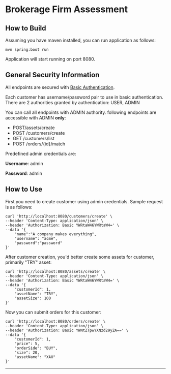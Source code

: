 # Brokerage Firm Assessment

## How to Build

Assuming you have maven installed, you can run application as follows:

```shell
mvn spring:boot run
```

Application will start running on port 8080.

## General Security Information

All endpoints are secured with [Basic Authentication](https://en.wikipedia.org/wiki/Basic_access_authentication). 

Each customer has username/password pair to use in basic
authentication. There are 2 authorities granted by authentication: USER, ADMIN

You can call all endpoints with ADMIN authority. following endpoints are accessible with ADMIN **only**:

* POST/assets/create
* POST /customers/create
* GET /customers/list
* POST /orders/{id}/match


Predefined admin credentials are:

**Username**: admin

**Password**: admin

## How to Use

First you need to create customer using admin credentials.  Sample request is as follows:

```shell
curl 'http://localhost:8080/customers/create' \
--header 'Content-Type: application/json' \
--header 'Authorization: Basic YWRtaW46YWRtaW4=' \
--data '{
    "name":"A company makes everything",
    "username": "acme",
    "password":"password"
}'
```

After customer creation, you'd better create some assets for customer, primarily "TRY" asset:

```shell
curl 'http://localhost:8080/assets/create' \
--header 'Content-Type: application/json' \
--header 'Authorization: Basic YWRtaW46YWRtaW4=' \
--data '{
    "customerId": 1,
    "assetName": "TRY",
    "assetSize": 100
}'
```

Now you can submit orders for this customer:

```shell
curl 'http://localhost:8080/orders/create' \
--header 'Content-Type: application/json' \
--header 'Authorization: Basic YWNtZTpwYXNzd29yZA==' \
--data '{
    "customerId": 1,
    "price": 5,
    "orderSide": "BUY",
    "size": 20,
    "assetName": "XAU"
}'
```
---